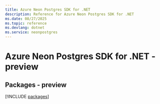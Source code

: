 ```yaml
---
title: Azure Neon Postgres SDK for .NET
description: Reference for Azure Neon Postgres SDK for .NET
ms.date: 08/27/2025
ms.topic: reference
ms.devlang: dotnet
ms.service: neonpostgres
---
```

# Azure Neon Postgres SDK for .NET - preview
## Packages - preview
[!INCLUDE [packages](neon-postgres-index.md)]